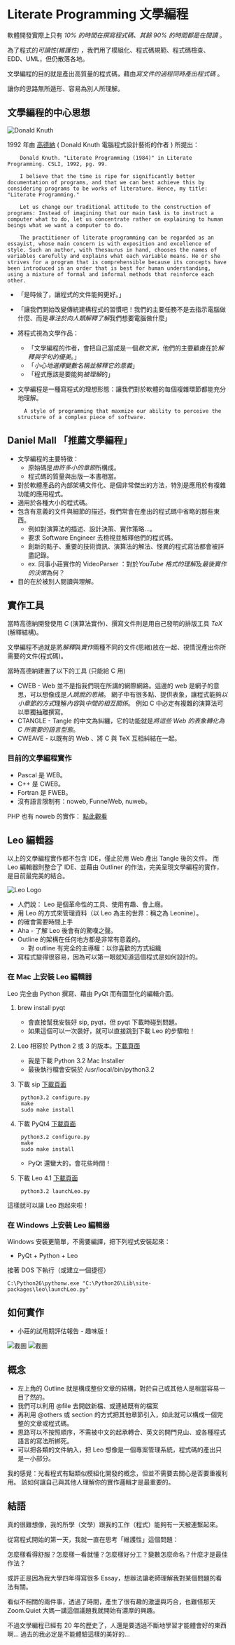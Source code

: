 # Literate Programming 文學編程

軟體開發實際上只有 *10% 的時間在撰寫程式碼、其餘 90% 的時間都是在閱讀* 。

為了程式的*可讀性(維護性)* ，我們用了模組化、程式碼規範、程式碼檢查、EDD、UML，但仍散落各地。 

文學編程的目的就是產出高質量的程式碼，藉由*寫文件的過程同時產出程式碼* 。

讓你的思路無所遁形、容易為別人所理解。

## 文學編程的中心思想

![Donald Knuth](http://upload.wikimedia.org/wikipedia/commons/thumb/4/4f/KnuthAtOpenContentAlliance.jpg/192px-KnuthAtOpenContentAlliance.jpg)

1992 年由 [高德納](http://zh.wikipedia.org/wiki/%E9%AB%98%E5%BE%B7%E7%BA%B3) ( Donald Knuth 電腦程式設計藝術的作者 ) 所提出：

        Donald Knuth. "Literate Programming (1984)" in Literate Programming. CSLI, 1992, pg. 99.
        
        I believe that the time is ripe for significantly better documentation of programs, and that we can best achieve this by considering programs to be works of literature. Hence, my title: "Literate Programming."

        Let us change our traditional attitude to the construction of programs: Instead of imagining that our main task is to instruct a computer what to do, let us concentrate rather on explaining to human beings what we want a computer to do.

        The practitioner of literate programming can be regarded as an essayist, whose main concern is with exposition and excellence of style. Such an author, with thesaurus in hand, chooses the names of variables carefully and explains what each variable means. He or she strives for a program that is comprehensible because its concepts have been introduced in an order that is best for human understanding, using a mixture of formal and informal methods that reinforce each other.

* 「是時候了，讓程式的文件能夠更好。」
* 「讓我們開始改變傳統建構程式的習慣吧！我們的主要任務不是去指示電腦做什麼、而是*專注於向人類解釋了解*我們想要電腦做什麼」 
* 將程式視為文學作品：
  * 「文學編程的作者，會把自己當成是一個*散文家*，他們的主要顧慮在於*解釋與字句的優美*。」
  * 「*小心地選擇變數名稱並解釋它的意義*」
  * 「程式應該是要能夠*被理解*的」
* 文學編程是一種寫程式的理想形態：讓我們對於軟體的每個複雜環節都能充分地理解。

        A style of programming that maxmize our ability to perceive the structure of a complex piece of software.

## Daniel Mall 「推薦文學編程」

* 文學編程的主要特徵：
  * 原始碼是*由許多小的章節*所構成。
  * 程式碼的質量與出版一本書相當。
* 對於軟體產品的內部架構文件化、是個非常傑出的方法，特別是應用於有複雜功能的應用程式。
* 適用於各種大小的程式碼。
* 包含有意義的文件與細節的描述，我們常會在產出的程式碼中省略的那些東西。
  * 例如對演算法的描述、設計決策、實作策略...。
  * 要求 Software Engineer 去檢視並解釋他們的程式碼。
  * 創新的點子、重要的技術資訊、演算法的解法、怪異的程式寫法都會被詳盡記錄。
  * ex. 同事小莊實作的 VideoParser ：對於*YouTube 格式的理解*及*最後實作的決策*為何？
* 目的在於被別人閱讀與理解。

## 實作工具
   
當時高德納開發使用 *C* (演算法實作)、撰寫文件則是用自己發明的排版工具 *TeX* (解釋結構)。

文學編程不過就是將*解釋*與*實作*兩種不同的文件(思緒)放在一起、視情況產出你所需要的文件(程式碼)。

當時高德納建置了以下的工具 (只能給 C 用)
    
* CWEB - Web 並不是指我們現在所講的網際網路。這邊的 web 是網子的意思，可以想像成是*人跳脫的思緒*。
網子中有很多點、提供表象，讓程式能夠*以小章節的方式*理解*內容*與*中間的相互關係*。
例如 C 中必定有複雜的演算法可以單獨抽離撰寫。
* CTANGLE - Tangle 的中文為糾纏，它的功能就是*將這些 Web 的表象轉化為 C 所需要的語言型態*。
* CWEAVE - 以既有的 Web 、將 C 與 TeX 互相糾結在一起。

### 目前的文學編程實作

* Pascal 是 WEB。
* C++ 是 CWEB。
* Fortran 是 FWEB。
* 沒有語言限制有：noweb, FunnelWeb, nuweb。

PHP 也有 noweb 的實作： [點此觀看](https://github.com/bergie/noweb.php)

## Leo 編輯器

以上的文學編程實作都不包含 IDE，僅止於用 Web 產出 Tangle 後的文件。
而 Leo 編輯器則整合了 IDE、並藉由 Outliner 的作法，完美呈現文學編程的實作，是目前最完美的結合。

![Leo Logo](http://webpages.charter.net/edreamleo/slides/external-files/_static/Leo4-80-border.jpg)

* 人們說： Leo 是個革命性的工具、使用有趣、會上癮。
* 用 Leo 的方式來管理資料（以 Leo 為主的世界：稱之為 Leonine）。
* 的確會需要時間上手
* Aha - 了解 Leo 後會有的驚嘆之聲。
* Outline 的架構在任何地方都是非常有意義的。
  * 對 outline 有完全的主導權：以你喜歡的方式組織
* 寫程式變得很容易，因為可以第一眼就知道這個程式是如何設計的。

### 在 Mac 上安裝 Leo 編輯器

Leo 完全由 Python 撰寫、藉由 PyQt 而有圖型化的編輯介面。

1. brew install pyqt 
   * 會直接幫我安裝好 sip, pyqt，但 pyqt 下載時碰到問題。
   * 如果這個可以一次裝好，就可以直接跳到下載 Leo 的步驟啦！
1. Leo 相容於 Python 2 或 3 的版本。[下載頁面](http://www.python.org/download/)
   * 我是下載 Python 3.2 Mac Installer
   * 最後執行檔會安裝於 /usr/local/bin/python3.2 
1. 下載 sip [下載頁面](http://www.riverbankcomputing.co.uk/software/sip/download)

        python3.2 configure.py
        make
        sudo make install
        
1. 下載 PyQt4 [下載頁面](http://www.riverbankcomputing.co.uk/software/pyqt/download)

        python3.2 configure.py
        make
        sudo make install
        
    * PyQt 還蠻大的，會花些時間！
1. 下載 Leo 4.1 [下載頁面](http://sourceforge.net/projects/leo/files/Leo/4.10%20final/)

        python3.2 launchLeo.py

這樣就可以讓 Leo 跑起來啦！

### 在 Windows 上安裝 Leo 編輯器

Windows 安裝更簡單，不需要編譯，把下列程式安裝起來：

* PyQt + Python + Leo 

接著 DOS 下執行（或建立一個捷徑）

    C:\Python26\pythonw.exe "C:\Python26\Lib\site-packages\leo\launchLeo.py"
        
## 如何實作

* 小莊的試用期評估報告 - 趣味版！

![截圖](http://farm9.staticflickr.com/8035/8015883716_704b75d042_b.jpg)
![截圖](http://farm9.staticflickr.com/8309/8015896970_f0d8e2d4ca_b.jpg)

## 概念

* 左上角的 Outline 就是構成整份文章的結構，對於自己或其他人是相當容易一目了然的。
* 我們可以利用 @file 去開啟新檔、或連結既有的檔案
* 再利用 @others 或 section 的方式把其他章節引入，如此就可以構成一個完整的文章或程式碼。
* 思路可以不按照順序，不需被中文的起承轉合、英文的開門見山、或各種程式語言的寫法所綁死。
* 可以把各類的文件納入，把 Leo 想像是一個專案管理系統，程式碼的產出只是一小部分。

我的感覺：光看程式有點類似模組化開發的概念，但並不需要去關心是否要重複利用。
該如何讓自己與其他人理解你的實作邏輯才是最重要的。

## 結語

真的很難想像，我的所學（文學）跟我的工作（程式）能夠有一天被連繫起來。

從寫程式開始的第一天，我就一直在思考「維護性」這個問題：

怎麼樣看得舒服？怎麼樣一看就懂？怎麼樣好分工？變數怎麼命名？什麼才是最佳作法？

或許正是因為我大學四年得寫很多 Essay，想辦法讓老師理解我對某個問題的看法有關。

看似不相關的兩件事，透過了時間，產生了很有趣的激盪與巧合，也難怪那天 Zoom.Quiet 大媽一講這個議題我就開始有濃厚的興趣。

不過文學編程已經有 20 年的歷史了，人還是要透過不斷地學習才能體會好的東西啊… 過去的我必定是不能體驗這樣的美好的…



